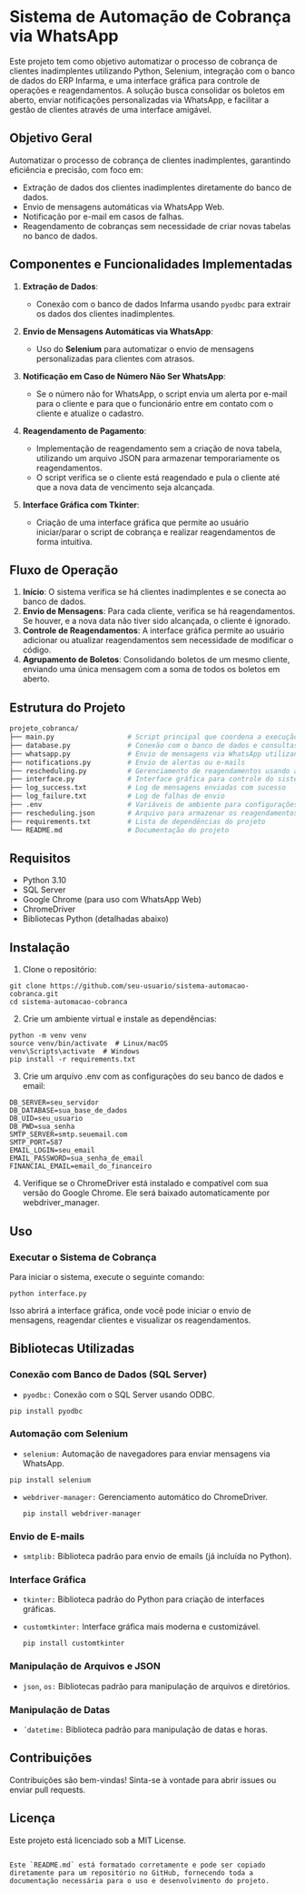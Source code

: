 # Sistema de Automação de Cobrança via WhatsApp

Este projeto tem como objetivo automatizar o processo de cobrança de clientes inadimplentes utilizando Python, Selenium, integração com o banco de dados do ERP Infarma, e uma interface gráfica para controle de operações e reagendamentos. A solução busca consolidar os boletos em aberto, enviar notificações personalizadas via WhatsApp, e facilitar a gestão de clientes através de uma interface amigável.

## Objetivo Geral

Automatizar o processo de cobrança de clientes inadimplentes, garantindo eficiência e precisão, com foco em:
- Extração de dados dos clientes inadimplentes diretamente do banco de dados.
- Envio de mensagens automáticas via WhatsApp Web.
- Notificação por e-mail em casos de falhas.
- Reagendamento de cobranças sem necessidade de criar novas tabelas no banco de dados.

## Componentes e Funcionalidades Implementadas

1. **Extração de Dados**:
   - Conexão com o banco de dados Infarma usando `pyodbc` para extrair os dados dos clientes inadimplentes.

2. **Envio de Mensagens Automáticas via WhatsApp**:
   - Uso do **Selenium** para automatizar o envio de mensagens personalizadas para clientes com atrasos.

3. **Notificação em Caso de Número Não Ser WhatsApp**:
   - Se o número não for WhatsApp, o script envia um alerta por e-mail para o cliente e para que o funcionário entre em contato com o cliente e atualize o cadastro.

4. **Reagendamento de Pagamento**:
   - Implementação de reagendamento sem a criação de nova tabela, utilizando um arquivo JSON para armazenar temporariamente os reagendamentos.
   - O script verifica se o cliente está reagendado e pula o cliente até que a nova data de vencimento seja alcançada.

5. **Interface Gráfica com Tkinter**:
   - Criação de uma interface gráfica que permite ao usuário iniciar/parar o script de cobrança e realizar reagendamentos de forma intuitiva.

## Fluxo de Operação

1. **Início**: O sistema verifica se há clientes inadimplentes e se conecta ao banco de dados.
2. **Envio de Mensagens**: Para cada cliente, verifica se há reagendamentos. Se houver, e a nova data não tiver sido alcançada, o cliente é ignorado.
3. **Controle de Reagendamentos**: A interface gráfica permite ao usuário adicionar ou atualizar reagendamentos sem necessidade de modificar o código.
4. **Agrupamento de Boletos**: Consolidando boletos de um mesmo cliente, enviando uma única mensagem com a soma de todos os boletos em aberto.

## Estrutura do Projeto

```bash
projeto_cobranca/
├── main.py                  # Script principal que coordena a execução do fluxo de cobranças
├── database.py              # Conexão com o banco de dados e consultas SQL
├── whatsapp.py              # Envio de mensagens via WhatsApp utilizando Selenium
├── notifications.py         # Envio de alertas ou e-mails
├── rescheduling.py          # Gerenciamento de reagendamentos usando arquivo JSON
├── interface.py             # Interface gráfica para controle do sistema
├── log_success.txt          # Log de mensagens enviadas com sucesso
├── log_failure.txt          # Log de falhas de envio
├── .env                     # Variáveis de ambiente para configurações do sistema
├── rescheduling.json        # Arquivo para armazenar os reagendamentos temporários
├── requirements.txt         # Lista de dependências do projeto
└── README.md                # Documentação do projeto
```

## Requisitos
- Python 3.10
- SQL Server
- Google Chrome (para uso com WhatsApp Web)
- ChromeDriver
- Bibliotecas Python (detalhadas abaixo)

## Instalação
1. Clone o repositório:
```
git clone https://github.com/seu-usuario/sistema-automacao-cobranca.git
cd sistema-automacao-cobranca
```
2. Crie um ambiente virtual e instale as dependências:
```
python -m venv venv
source venv/bin/activate  # Linux/macOS
venv\Scripts\activate  # Windows
pip install -r requirements.txt
```
3. Crie um arquivo .env com as configurações do seu banco de dados e email:
```
DB_SERVER=seu_servidor
DB_DATABASE=sua_base_de_dados
DB_UID=seu_usuario
DB_PWD=sua_senha
SMTP_SERVER=smtp.seuemail.com
SMTP_PORT=587
EMAIL_LOGIN=seu_email
EMAIL_PASSWORD=sua_senha_de_email
FINANCIAL_EMAIL=email_do_financeiro
```
4. Verifique se o ChromeDriver está instalado e compatível com sua versão do Google Chrome. Ele será baixado automaticamente por webdriver_manager.
## Uso
### Executar o Sistema de Cobrança
Para iniciar o sistema, execute o seguinte comando:
```
python interface.py

```
Isso abrirá a interface gráfica, onde você pode iniciar o envio de mensagens, reagendar clientes e visualizar os reagendamentos.
## Bibliotecas Utilizadas
### Conexão com Banco de Dados (SQL Server)
- `pyodbc:`  Conexão com o SQL Server usando ODBC.
```
pip install pyodbc

```
### Automação com Selenium
- `selenium:` Automação de navegadores para enviar mensagens via WhatsApp.
 ```
pip install selenium

```
- `webdriver-manager:` Gerenciamento automático do ChromeDriver.
  
  ```
  pip install webdriver-manager
  
  ```
### Envio de E-mails
- `smtplib:` Biblioteca padrão para envio de emails (já incluída no Python).
### Interface Gráfica
- `tkinter:` Biblioteca padrão do Python para criação de interfaces gráficas.
- `customtkinter:` Interface gráfica mais moderna e customizável.
  
  ```
  pip install customtkinter
  
  ```
### Manipulação de Arquivos e JSON
- `json`, `os:` Bibliotecas padrão para manipulação de arquivos e diretórios.
### Manipulação de Datas
- `´datetime:` Biblioteca padrão para manipulação de datas e horas.
## Contribuições
Contribuições são bem-vindas! Sinta-se à vontade para abrir issues ou enviar pull requests.
## Licença
Este projeto está licenciado sob a MIT License.
```

Este `README.md` está formatado corretamente e pode ser copiado diretamente para um repositório no GitHub, fornecendo toda a documentação necessária para o uso e desenvolvimento do projeto.

```
